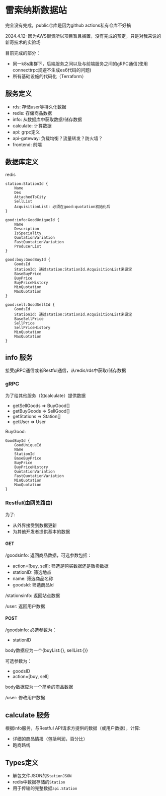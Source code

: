 # 雷索纳斯数据站

完全没有完成，public仓库是因为github actions私有仓库不好搞

2024.4.12: 因为AWS很贵所以项目暂且搁置，没有完成的预定，只是对我来说的新奇技术的实验场

目前完成的部分：

- 同一k8s集群下，后端服务之间以及与前端服务之间的gRPC通信(使用connecttrpc规避不生成es6代码的问题)
- 所有基础设施的代码化（Terraform）

## 服务定义

- rds: 存储user等持久化数据
- redis: 存储商品数据
- info: 从数据库中获取数据/储存数据
- calculate: 计算数据
- api: grpc定义
- api-gateway: 负载均衡？流量转发？防火墙？
- frontend: 前端

## 数据库定义

redis

```text
station:StationId {
    Name
    Des
    AttachedToCity
    SellList
    AcquisitionList: 必须在good:quotation初始化后
}

good:info:GoodUniqueId {
    Name
    Description
    IsSpeciality
    QuotationVariation
    FastQuotationVariation
    ProducerList
}

good:buy:GoodBuyId {
    GoodsId
    StationId: 通过station:StationId.AcquisitionList来设定
    BaseBuyPrice
    BuyPrice
    BuyPriceHistory
    MinQuotation
    MaxQuotation
}

good:sell:GoodSellId {
    GoodsId
    StationId: 通过station:StationId.AcquisitionList来设定
    BaseSellPrice 
    SellPrice
    SellPriceHistory
    MinQuotation
    MaxQuotation
}
```

## info 服务

接受gRPC通信或者Restful通信，从redis/rds中获取/储存数据

### gRPC

为了给其他服务（如calculate）提供数据

- getSellGoods => BuyGood[]
- getBuyGoods => SellGood[]
- getStations => Station[]
- getUser => User

BuyGood:

```text
GoodBuyId {
    GoodUniqueId
    Name
    StationId
    BaseBuyPrice
    BuyPrice
    BuyPriceHistory
    QuotationVariation
    FastQuotationVariation
    MinQuotation
    MaxQuotation
}
```

### Restful(由网关路由)

为了:

- 从外界接受到数据更新
- 为其他开发者提供基本的数据

#### GET

/goodsinfo: 返回商品数据，可选参数包括：

- action=[buy, sell]: 筛选是购买数据还是贩卖数据
- stationID: 筛选地点
- name: 筛选商品名称
- goodsId: 筛选商品Id

/stationsinfo: 返回站点数据

/user: 返回用户数据

#### POST

/goodsinfo: 必选参数为：

- stationID

body数据应为一个{buyList:{}, sellList:{}}

可选参数为：

- goodsID
- action=[buy, sell]

body数据应为一个简单的商品数据

/user: 修改用户数据

## calculate 服务

根据info服务，与Restful API请求方提供的数据（或用户数据），计算:

- 详细的商品情报（包括利润，百分比）
- 跑商路线

## Types定义

- 解包文件JSON的`StationJSON`
- redis中数据存储的`Station`
- 用于传输的完整数据`api.Station`
